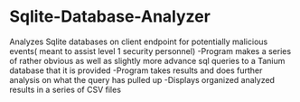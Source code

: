 # Sqlite-Database-Analyzer
Analyzes Sqlite databases on client endpoint for potentially malicious events( meant to assist level 1 security personnel) 
-Program makes a series of rather obvious as well as slightly more advance sql queries to a Tanium database that it is provided
-Program takes results and does further analysis on what the query has pulled up
-Displays organized analyzed results in a series of CSV files
